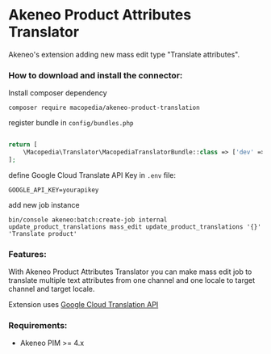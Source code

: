 # Akeneo Product Attributes Translator

Akeneo's extension adding new mass edit type "Translate attributes".

### How to download and install the connector:

Install composer dependency

```shell
composer require macopedia/akeneo-product-translation
```

register bundle in `config/bundles.php`

```php

return [
    \Macopedia\Translator\MacopediaTranslatorBundle::class => ['dev' => true, 'test' => true, 'prod' => true],
];

```

define Google Cloud Translate API Key in `.env` file:

```dotenv
GOOGLE_API_KEY=yourapikey
```

add new job instance

```shell
bin/console akeneo:batch:create-job internal update_product_translations mass_edit update_product_translations '{}' 'Translate product'
```

### Features:

With Akeneo Product Attributes Translator you can make mass edit job to translate multiple text attributes from one
channel and one locale to target channel and target locale.

Extension uses [Google Cloud Translation API](https://cloud.google.com/translate)

### Requirements:

* Akeneo PIM >= 4.x